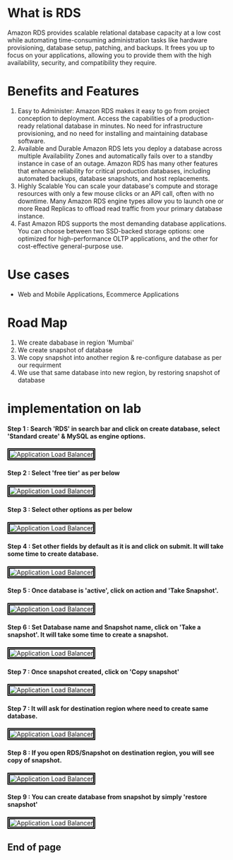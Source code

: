 # What is RDS
Amazon RDS provides scalable relational database capacity at a low cost while automating time-consuming administration tasks like hardware provisioning, database setup, patching, and backups. It frees you up to focus on your applications, allowing you to provide them with the high availability, security, and compatibility they require.

# Benefits and Features
1) Easy to Administer: 
Amazon RDS makes it easy to go from project conception to deployment. Access the capabilities of a production-ready relational database in minutes. No need for infrastructure provisioning, and no need for installing and maintaining database software.
2) Available and Durable
Amazon RDS lets you deploy a database across multiple Availability Zones and automatically fails over to a standby instance in case of an outage. Amazon RDS has many other features that enhance reliability for critical production databases, including automated backups, database snapshots, and host replacements.
3) Highly Scalable
You can scale your database's compute and storage resources with only a few mouse clicks or an API call, often with no downtime. Many Amazon RDS engine types allow you to launch one or more Read Replicas to offload read traffic from your primary database instance.
4) Fast
Amazon RDS supports the most demanding database applications. You can choose between two SSD-backed storage options: one optimized for high-performance OLTP applications, and the other for cost-effective general-purpose use.

# Use cases
- Web and Mobile Applications, Ecommerce Applications

# Road Map
1) We create dababase in region 'Mumbai'
2) We create snapshot of database
3) We copy snapshot into another region & re-configure database as per our requirment
5) We use that same database into new region, by restoring snapshot of database

# implementation on lab

#### Step 1 : Search 'RDS' in search bar and click on create database, select 'Standard create' &  MySQL as engine options. 
####
<img src="/AWS ASG - Auto Scaling Group/Images/AWS ASG 00001.png" width="auto" height="auto" style="border:5px double black;"
     alt="Application Load Balancer"
     style="float: left; margin-right: 6px;" />
####

#### Step 2 : Select 'free tier' as per below
####
<img src="/AWS ASG - Auto Scaling Group/Images/AWS ASG 00001.png" width="auto" height="auto" style="border:5px double black;"
     alt="Application Load Balancer"
     style="float: left; margin-right: 6px;" />
####

#### Step 3 : Select other options as per below
####
<img src="/AWS ASG - Auto Scaling Group/Images/AWS ASG 00001.png" width="auto" height="auto" style="border:5px double black;"
     alt="Application Load Balancer"
     style="float: left; margin-right: 6px;" />
####


#### Step 4 : Set other fields by default as it is and click on submit. It will take some time to create database.
####
<img src="/AWS ASG - Auto Scaling Group/Images/AWS ASG 00001.png" width="auto" height="auto" style="border:5px double black;"
     alt="Application Load Balancer"
     style="float: left; margin-right: 6px;" />
####

#### Step 5 : Once database is 'active', click on action and 'Take Snapshot'.
####
<img src="/AWS ASG - Auto Scaling Group/Images/AWS ASG 00001.png" width="auto" height="auto" style="border:5px double black;"
     alt="Application Load Balancer"
     style="float: left; margin-right: 6px;" />
####

#### Step 6 : Set Database name and Snapshot name, click on 'Take a snapshot'. It will take some time to create a snapshot.
####
<img src="/AWS ASG - Auto Scaling Group/Images/AWS ASG 00001.png" width="auto" height="auto" style="border:5px double black;"
     alt="Application Load Balancer"
     style="float: left; margin-right: 6px;" />
####

#### Step 7 : Once snapshot created, click on 'Copy snapshot'
####
<img src="/AWS ASG - Auto Scaling Group/Images/AWS ASG 00001.png" width="auto" height="auto" style="border:5px double black;"
     alt="Application Load Balancer"
     style="float: left; margin-right: 6px;" />
####

#### Step 7 : It will ask for destination region where need to create same database.
####
<img src="/AWS ASG - Auto Scaling Group/Images/AWS ASG 00001.png" width="auto" height="auto" style="border:5px double black;"
     alt="Application Load Balancer"
     style="float: left; margin-right: 6px;" />
####

#### Step 8 : If you open RDS/Snapshot on destination region, you will see copy of snapshot.
####
<img src="/AWS ASG - Auto Scaling Group/Images/AWS ASG 00001.png" width="auto" height="auto" style="border:5px double black;"
     alt="Application Load Balancer"
     style="float: left; margin-right: 6px;" />
####

#### Step 9 : You can create database from snapshot by simply 'restore snapshot'
####
<img src="/AWS ASG - Auto Scaling Group/Images/AWS ASG 00001.png" width="auto" height="auto" style="border:5px double black;"
     alt="Application Load Balancer"
     style="float: left; margin-right: 6px;" />
####


 ## End of page ##
 

